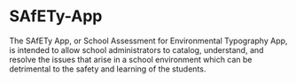 # SAfETy-App

The SAfETy App, or School Assessment for Environmental Typography App,
is intended to allow school administrators to catalog, understand, and
resolve the issues that arise in a school environment which can be
detrimental to the safety and learning of the students.